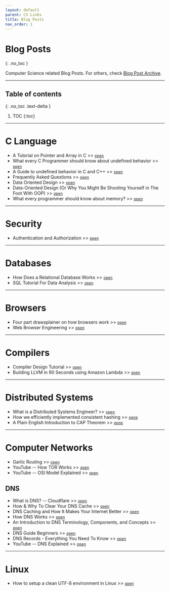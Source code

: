 ```yaml
---
layout: default
parent: CS Links
title: Blog Posts
nav_order: 1
---
```


# Blog Posts
{: .no_toc }

Computer Science related Blog Posts. For others, check [Blog Post Archive](../../../docs/links/blog).

---

## Table of contents
{: .no_toc .text-delta }

1. TOC
{:toc}

---

# C Language

- A Tutorial on Pointer and Array in C >> [`open`](https://pdos.csail.mit.edu/6.828/2012/readings/pointers.pdf)
- What every C Programmer should know about undefined behavior >> [`open`](http://blog.llvm.org/2011/05/what-every-c-programmer-should-know.html)
- A Guide to undefined behavior in C and C++ >> [`open`](https://blog.regehr.org/archives/213)
- Frequently Asked Questions >> [`open`](http://c-faq.com/index.html)
- Data Oriented Design >> [`open`](https://en.m.wikipedia.org/wiki/Data-oriented_design)
- Data-Oriented Design (Or Why You Might Be Shooting Yourself in The Foot With OOP) >> [`open`](https://gamesfromwithin.com/data-oriented-design)
- What every programmer should know about memory? >> [`open`](https://lwn.net/Articles/250967/)

---

# Security

- Authentication and Authorization >> [`open`](https://dev.to/charlottebrf_99/authentication-and-authorisation-101-143e)

---

# Databases

- How Does a Relational Database Works >> [`open`](http://coding-geek.com/how-databases-work/)
- SQL Tutorial For Data Analysis >> [`open`](https://mode.com/sql-tutorial/introduction-to-sql/)

---

# Browsers

- Four part drawsplainer on how browsers work >> [`open`](https://developers.google.com/web/updates/2018/09/inside-browser-part1)
- Web Browser Engineering >> [`open`](https://browser.engineering/)

---

# Compilers

- Compiler Design Tutorial >> [`open`](http://dev.tutorialspoint.com/compiler_design/index.htm)
- Building LLVM in 90 Seconds using Amazon Lambda >> [`open`](https://blog.nelhage.com/post/building-llvm-in-90s/)

---

# Distributed Systems

- What is a Distributed Systems Engineer? >> [`open`](https://ably.com/blog/what-is-a-distributed-systems-engineer)
- How we efficiently implemented consistent hashing >> [`opne`](https://ably.com/blog/implementing-efficient-consistent-hashing)
- A Plain English Introduction to CAP Theorem >> [`opne`](http://ksat.me/a-plain-english-introduction-to-cap-theorem)

---

# Computer Networks

- Garlic Routing >> [`open`](https://geti2p.net/en/docs/how/garlic-routing)
- YouTube -- How TOR Works >> [`open`](https://www.youtube.com/watch?v=QRYzre4bf7I)
- YouTube -- OSI Model Explained >> [`open`](https://www.youtube.com/watch?v=vv4y_uOneC0)

## DNS

- What is DNS? -- Cloudflare >> [`open`](https://www.cloudflare.com/en-gb/learning/dns/what-is-dns/)
- How & Why To Clear Your DNS Cache >> [`open`](https://www.ionos.com/digitalguide/server/configuration/flush-dns/)
- DNS Caching and How It Makes Your Internet Better >> [`open`](https://www.lifewire.com/what-is-a-dns-cache-817514)
- How DNS Works >> [`open`](https://www.verisign.com/en_US/website-presence/online/how-dns-works/index.xhtml)
- An Introduction to DNS Terminology, Components, and Concepts >> [`open`](https://www.digitalocean.com/community/tutorials/an-introduction-to-dns-terminology-components-and-concepts)
- DNS Guide Beginners >> [`open`](http://www.steves-internet-guide.com/dns-guide-beginners/)
- DNS Records - Everything You Need To Know >> [`open`](https://blog.nexcess.net/dns-records-everything-you-need-to-know/)
- YouTube -- DNS Explained >> [`open`](https://www.youtube.com/watch?v=JkEYOt08-rU)

---

# Linux

- How to setup a clean UTF-8 environment in Linux >> [`open`](https://perlgeek.de/en/article/set-up-a-clean-utf8-environment)
